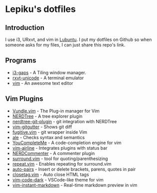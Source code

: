 Lepiku's dotfiles
===============

## Introduction
I use i3, URxvt, and vim in [Lubuntu](https://lubuntu.net/).
I put my dotfiles on Github so when someone asks for my files, I can just share this repo's link.

## Programs
* [i3-gaps](https://github.com/Airblader/i3) - A Tiling window manager.
* [rxvt-unicode](https://wiki.archlinux.org/index.php/Rxvt-unicode) - A terminal emulator
* [vim](https://github.com/vim/vim) - An awesome text editor

## Vim Plugins
* [Vundle.vim](https://github.com/VundleVim/Vundle.vim) - The Plug-in manager for Vim
* [NERDTree](https://github.com/scrooloose/nerdtree) - A tree explorer plugin
* [nerdtree-git-plugin](https://github.com/Xuyuanp/nerdtree-git-plugin.git) - git integration with NERDTree
* [vim-gitgutter](https://github.com/airblade/vim-gitgutter) - Shows git diff
* [fugitive.vim](https://github.com/tpope/vim-fugitive) - git wrapper inside Vim
* [ale](https://github.com/w0rp/ale) - Checks syntax and semantics
* [YouCompleteMe](https://github.com/Valloric/YouCompleteMe) - A code-completion engine for vim
* [vim-airline](https://github.com/vim-airline/vim-airline) - Integrates plugins with status bar
* [NERDCommenter](https://github.com/scrooloose/nerdcommenter) - A commenter plugin
* [surround.vim](https://github.com/tpope/vim-surround) - tool for quoting/parenthesizing
* [repeat.vim](https://github.com/tpope/vim-repeat) - Enables repeating for surround.vim
* [auto-pairs](https://github.com/jiangmiao/auto-pairs) - Insert or delete brackets, parens, quotes in pair
* [closetag.vim](https://github.com/alvan/vim-closetag) - Auto close HTML tags
* [vim-code-dark](https://github.com/tomasiser/vim-code-dark) - VSCode-like theme for vim
* [vim-instant-markdown](https://github.com/suan/vim-instant-markdown) - Real-time markdown preview in vim
